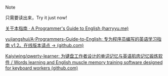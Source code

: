 > [!note]
> 只需要读出来，Try it just now!

[关于本指南 · A Programmer's Guide to English (harryyu.me)](https://a-programmers-guide-to-english.harryyu.me/)

[yujiangshui/A-Programmers-Guide-to-English: 专为程序员编写的英语学习指南 v1.2。在线版本请点 -> (github.com)](https://github.com/yujiangshui/A-Programmers-Guide-to-English)


[Kaiyiwing/qwerty-learner: 为键盘工作者设计的单词记忆与英语肌肉记忆锻炼软件 / Words learning and English muscle memory training software designed for keyboard workers (github.com)](https://github.com/Kaiyiwing/qwerty-learner)

